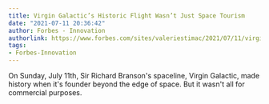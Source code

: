 ```yaml
---
title: Virgin Galactic’s Historic Flight Wasn’t Just Space Tourism
date: "2021-07-11 20:36:42"
author: Forbes - Innovation
authorlink: https://www.forbes.com/sites/valeriestimac/2021/07/11/virgin-galactics-historic-flight-wasnt-just-space-tourism/
tags:
- Forbes-Innovation
---
```

On Sunday, July 11th, Sir Richard Branson's spaceline, Virgin Galactic, made history when it's founder beyond the edge of space. But it wasn't all for commercial purposes.